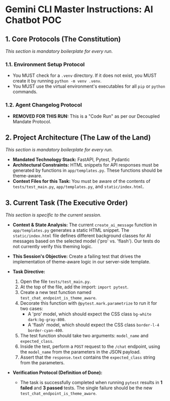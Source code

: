 # Gemini CLI Master Instructions: AI Chatbot POC

## 1. Core Protocols (The Constitution)

_This section is mandatory boilerplate for every run._

### 1.1. Environment Setup Protocol
- You MUST check for a `.venv` directory. If it does not exist, you MUST create it by running `python -m venv .venv`.
- You MUST use the virtual environment's executables for all `pip` or `python` commands.

### 1.2. Agent Changelog Protocol
- **REMOVED FOR THIS RUN:** This is a "Code Run" as per our Decoupled Mandate Protocol.

## 2. Project Architecture (The Law of the Land)

_This section is mandatory boilerplate for every run._

- **Mandated Technology Stack:** FastAPI, Pytest, Pydantic
- **Architectural Constraints:** HTML snippets for API responses must be generated by functions in `app/templates.py`. These functions should be theme-aware.
- **Context Files for this Task:** You must be aware of the contents of `tests/test_main.py`, `app/templates.py`, and `static/index.html`.

## 3. Current Task (The Executive Order)

_This section is specific to the current session._

- **Context & State Analysis:** The current `create_ai_message` function in `app/templates.py` generates a static HTML snippet. The `static/index.html` file defines different background classes for AI messages based on the selected model ('pro' vs. 'flash'). Our tests do not currently verify this theming logic.

- **This Session's Objective:** Create a failing test that drives the implementation of theme-aware logic in our server-side template.

- **Task Directive:**
  1.  Open the file `tests/test_main.py`.
  2.  At the top of the file, add the import: `import pytest`.
  3.  Create a new test function named `test_chat_endpoint_is_theme_aware`.
  4.  Decorate this function with `@pytest.mark.parametrize` to run it for two cases:
      -   A 'pro' model, which should expect the CSS class `bg-white dark:bg-gray-800`.
      -   A 'flash' model, which should expect the CSS class `border-l-4 border-cyan-400`.
  5.  The test function should take two arguments: `model_name` and `expected_class`.
  6.  Inside the test, perform a `POST` request to the `/chat` endpoint, using the `model_name` from the parameters in the JSON payload.
  7.  Assert that the `response.text` contains the `expected_class` string from the parameters.

- **Verification Protocol (Definition of Done):**
  - The task is successfully completed when running `pytest` results in **1 failed** and **3 passed** tests. The single failure should be the new `test_chat_endpoint_is_theme_aware`.